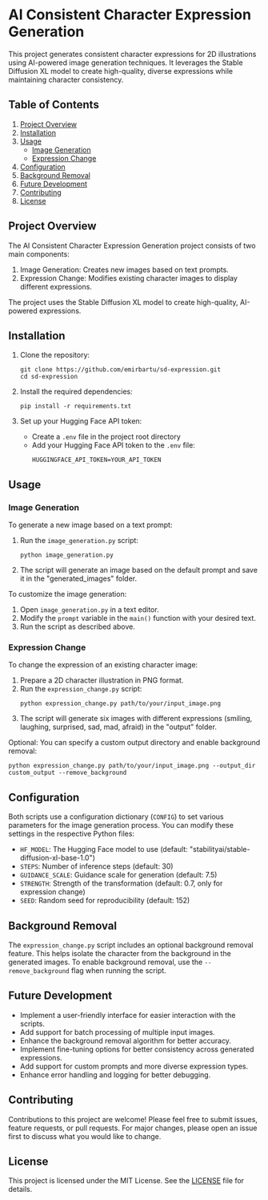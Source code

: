 # AI Consistent Character Expression Generation

This project generates consistent character expressions for 2D illustrations using AI-powered image generation techniques. It leverages the Stable Diffusion XL model to create high-quality, diverse expressions while maintaining character consistency.

## Table of Contents
1. [Project Overview](#project-overview)
2. [Installation](#installation)
3. [Usage](#usage)
   - [Image Generation](#image-generation)
   - [Expression Change](#expression-change)
4. [Configuration](#configuration)
5. [Background Removal](#background-removal)
6. [Future Development](#future-development)
7. [Contributing](#contributing)
8. [License](#license)

## Project Overview

The AI Consistent Character Expression Generation project consists of two main components:
1. Image Generation: Creates new images based on text prompts.
2. Expression Change: Modifies existing character images to display different expressions.

The project uses the Stable Diffusion XL model to create high-quality, AI-powered expressions.

## Installation

1. Clone the repository:
   ```
   git clone https://github.com/emirbartu/sd-expression.git
   cd sd-expression
   ```

2. Install the required dependencies:
   ```
   pip install -r requirements.txt
   ```

3. Set up your Hugging Face API token:
   - Create a `.env` file in the project root directory
   - Add your Hugging Face API token to the `.env` file:
     ```
     HUGGINGFACE_API_TOKEN=YOUR_API_TOKEN
     ```

## Usage

### Image Generation

To generate a new image based on a text prompt:

1. Run the `image_generation.py` script:
   ```
   python image_generation.py
   ```

2. The script will generate an image based on the default prompt and save it in the "generated_images" folder.

To customize the image generation:

1. Open `image_generation.py` in a text editor.
2. Modify the `prompt` variable in the `main()` function with your desired text.
3. Run the script as described above.

### Expression Change

To change the expression of an existing character image:

1. Prepare a 2D character illustration in PNG format.
2. Run the `expression_change.py` script:
   ```
   python expression_change.py path/to/your/input_image.png
   ```
3. The script will generate six images with different expressions (smiling, laughing, surprised, sad, mad, afraid) in the "output" folder.

Optional: You can specify a custom output directory and enable background removal:
```
python expression_change.py path/to/your/input_image.png --output_dir custom_output --remove_background
```

## Configuration

Both scripts use a configuration dictionary (`CONFIG`) to set various parameters for the image generation process. You can modify these settings in the respective Python files:

- `HF_MODEL`: The Hugging Face model to use (default: "stabilityai/stable-diffusion-xl-base-1.0")
- `STEPS`: Number of inference steps (default: 30)
- `GUIDANCE_SCALE`: Guidance scale for generation (default: 7.5)
- `STRENGTH`: Strength of the transformation (default: 0.7, only for expression change)
- `SEED`: Random seed for reproducibility (default: 152)

## Background Removal

The `expression_change.py` script includes an optional background removal feature. This helps isolate the character from the background in the generated images. To enable background removal, use the `--remove_background` flag when running the script.

## Future Development

- Implement a user-friendly interface for easier interaction with the scripts.
- Add support for batch processing of multiple input images.
- Enhance the background removal algorithm for better accuracy.
- Implement fine-tuning options for better consistency across generated expressions.
- Add support for custom prompts and more diverse expression types.
- Enhance error handling and logging for better debugging.

## Contributing

Contributions to this project are welcome! Please feel free to submit issues, feature requests, or pull requests. For major changes, please open an issue first to discuss what you would like to change.

## License

This project is licensed under the MIT License. See the [LICENSE](LICENSE) file for details.

